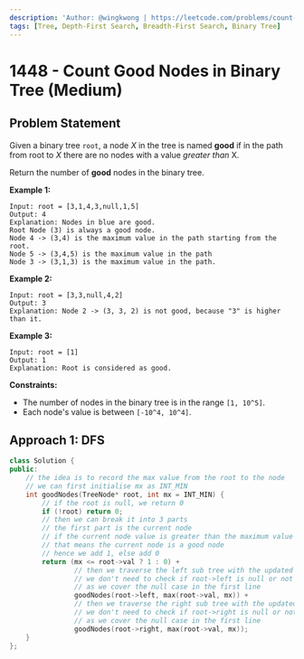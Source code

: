 ```yaml
---
description: 'Author: @wingkwong | https://leetcode.com/problems/count-good-nodes-in-binary-tree/'
tags: [Tree, Depth-First Search, Breadth-First Search, Binary Tree]
---
```


# 1448 - Count Good Nodes in Binary Tree (Medium) 

## Problem Statement

Given a binary tree `root`, a node *X* in the tree is named **good** if in the path from root to *X* there are no nodes with a value *greater than* X.

Return the number of **good** nodes in the binary tree.

**Example 1:**

```
Input: root = [3,1,4,3,null,1,5]
Output: 4
Explanation: Nodes in blue are good.
Root Node (3) is always a good node.
Node 4 -> (3,4) is the maximum value in the path starting from the root.
Node 5 -> (3,4,5) is the maximum value in the path
Node 3 -> (3,1,3) is the maximum value in the path.
```

**Example 2:**

```
Input: root = [3,3,null,4,2]
Output: 3
Explanation: Node 2 -> (3, 3, 2) is not good, because "3" is higher than it.
```

**Example 3:**

```
Input: root = [1]
Output: 1
Explanation: Root is considered as good.
```

**Constraints:**

- The number of nodes in the binary tree is in the range `[1, 10^5]`.
- Each node's value is between `[-10^4, 10^4]`.

## Approach 1: DFS

<SolutionAuthor name="@wingkwong"/>

```cpp
class Solution {
public:
    // the idea is to record the max value from the root to the node
    // we can first initialise mx as INT_MIN 
    int goodNodes(TreeNode* root, int mx = INT_MIN) {
        // if the root is null, we return 0
        if (!root) return 0;
        // then we can break it into 3 parts
        // the first part is the current node
        // if the current node value is greater than the maximum value so far
        // that means the current node is a good node
        // hence we add 1, else add 0
        return (mx <= root->val ? 1 : 0) + 
                // then we traverse the left sub tree with the updated maximum value at this point
                // we don't need to check if root->left is null or not
                // as we cover the null case in the first line
                goodNodes(root->left, max(root->val, mx)) + 
                // then we traverse the right sub tree with the updated maximum value at this point
                // we don't need to check if root->right is null or not
                // as we cover the null case in the first line
                goodNodes(root->right, max(root->val, mx));
    }
};
```